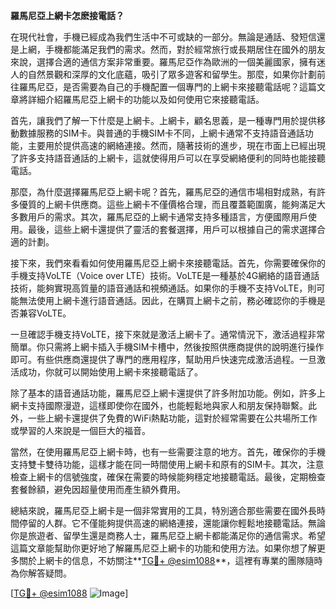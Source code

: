 **羅馬尼亞上網卡怎麽接電話？**

在現代社會，手機已經成為我們生活中不可或缺的一部分。無論是通話、發短信還是上網，手機都能滿足我們的需求。然而，對於經常旅行或長期居住在國外的朋友來說，選擇合適的通信方案非常重要。羅馬尼亞作為歐洲的一個美麗國家，擁有迷人的自然景觀和深厚的文化底蘊，吸引了眾多遊客和留學生。那麼，如果你計劃前往羅馬尼亞，是否需要為自己的手機配置一個專門的上網卡來接聽電話呢？這篇文章將詳細介紹羅馬尼亞上網卡的功能以及如何使用它來接聽電話。

首先，讓我們了解一下什麼是上網卡。上網卡，顧名思義，是一種專門用於提供移動數據服務的SIM卡。與普通的手機SIM卡不同，上網卡通常不支持語音通話功能，主要用於提供高速的網絡連接。然而，隨著技術的進步，現在市面上已經出現了許多支持語音通話的上網卡，這就使得用戶可以在享受網絡便利的同時也能接聽電話。

那麼，為什麼選擇羅馬尼亞上網卡呢？首先，羅馬尼亞的通信市場相對成熟，有許多優質的上網卡供應商。這些上網卡不僅價格合理，而且覆蓋範圍廣，能夠滿足大多數用戶的需求。其次，羅馬尼亞的上網卡通常支持多種語言，方便國際用戶使用。最後，這些上網卡還提供了靈活的套餐選擇，用戶可以根據自己的需求選擇合適的計劃。

接下來，我們來看看如何使用羅馬尼亞上網卡來接聽電話。首先，你需要確保你的手機支持VoLTE（Voice over LTE）技術。VoLTE是一種基於4G網絡的語音通話技術，能夠實現高質量的語音通話和視頻通話。如果你的手機不支持VoLTE，則可能無法使用上網卡進行語音通話。因此，在購買上網卡之前，務必確認你的手機是否兼容VoLTE。

一旦確認手機支持VoLTE，接下來就是激活上網卡了。通常情況下，激活過程非常簡單。你只需將上網卡插入手機SIM卡槽中，然後按照供應商提供的說明進行操作即可。有些供應商還提供了專門的應用程序，幫助用戶快速完成激活過程。一旦激活成功，你就可以開始使用上網卡來接聽電話了。

除了基本的語音通話功能，羅馬尼亞上網卡還提供了許多附加功能。例如，許多上網卡支持國際漫遊，這樣即使你在國外，也能輕鬆地與家人和朋友保持聯繫。此外，一些上網卡還提供了免費的WiFi熱點功能，這對於經常需要在公共場所工作或學習的人來說是一個巨大的福音。

當然，在使用羅馬尼亞上網卡時，也有一些需要注意的地方。首先，確保你的手機支持雙卡雙待功能，這樣才能在同一時間使用上網卡和原有的SIM卡。其次，注意檢查上網卡的信號強度，確保在需要的時候能夠穩定地接聽電話。最後，定期檢查套餐餘額，避免因超量使用而產生額外費用。

總結來說，羅馬尼亞上網卡是一個非常實用的工具，特別適合那些需要在國外長時間停留的人群。它不僅能夠提供高速的網絡連接，還能讓你輕鬆地接聽電話。無論你是旅遊者、留學生還是商務人士，羅馬尼亞上網卡都能滿足你的通信需求。希望這篇文章能幫助你更好地了解羅馬尼亞上網卡的功能和使用方法。如果你想了解更多關於上網卡的信息，不妨關注**[TG💪+ @esim1088](https://t.me/s/esim1088)**，這裡有專業的團隊隨時為你解答疑問。

[[TG💪+ @esim1088](https://t.me/s/esim1088) ![Image](https://i.postimg.cc/4NQfJmqS/Snipaste-2025-05-13-00-14-12.png)]